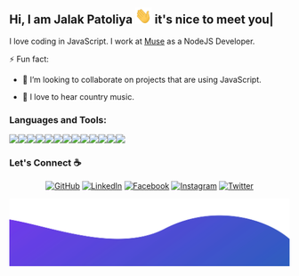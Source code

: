 <!--
**jalakpatoliya/jalakpatoliya** is a ✨ _special_ ✨ repository because its `README.md` (this file) appears on your GitHub profile.

Here are some ideas to get you started:

- 🔭 I’m currently working on ...
- 🌱 I’m currently learning ...
- 👯 I’m looking to collaborate on ...
- 🤔 I’m looking for help with ...
- 💬 Ask me about ...
- 📫 How to reach me: ...
- 😄 Pronouns: ...
- ⚡ Fun fact: ...
-->
## Hi, I am Jalak Patoliya <img src="https://raw.githubusercontent.com/ABSphreak/ABSphreak/master/gifs/Hi.gif" width="30px"> it's nice to meet you|

I love coding in JavaScript. I work at [Muse](https://in.musewearables.com/) as a NodeJS Developer.

⚡ Fun fact:
- 👯 I’m looking to collaborate on projects that are using JavaScript.
<!-- - 🌱 I’m currently learning JavaScript and mathematics required for ML and Data Science.
- :pencil2: I Write blogs on dev.to on free days. -->
- :musical_note: I love to hear country music.

### Languages and Tools:


<img align="left" src="https://img.icons8.com/color/96/000000/nodejs.png"/>
<img align="left" src="https://img.icons8.com/nolan/96/javascript.png"/>
<img align="left" src="https://img.icons8.com/bubbles/100/000000/react.png"/>
<img align="left" src="https://img.icons8.com/color/96/000000/redux.png"/>
<img align="left" src="https://img.icons8.com/color/96/000000/mongodb.png"/>
<img align="left" src="https://img.icons8.com/color/96/000000/postgreesql.png"/>
<img align="left" src="https://img.icons8.com/color/96/000000/amazon-web-services.png"/>
<img  align="left" src="https://img.icons8.com/color/96/000000/amazon-s3.png"/>
<img align="left" src="https://img.icons8.com/color/96/000000/nginx.png"/>
<img align="left" src="https://img.icons8.com/bubbles/100/000000/github.png"/>
<img align="left" src="https://img.icons8.com/color/96/4a90e2/html-5.png"/>
<img align="left" src="https://img.icons8.com/color/96/4a90e2/css3.png"/>
<img align="left"  src="https://img.icons8.com/color/96/4a90e2/visual-studio-code-insides.png"/>
</br>

### Let's Connect :coffee:
<p align="center">
	<a href="https://github.com/jalakpatoliya"><img src="https://img.icons8.com/bubbles/100/000000/github.png" alt="GitHub"/></a>
	<a href="https://www.linkedin.com/in/jalak-patoliya-66722410b/"><img src="https://img.icons8.com/bubbles/100/000000/linkedin.png" alt="LinkedIn"/></a>
	<a href="https://www.facebook.com/jalak.patolia/"><img src="https://img.icons8.com/bubbles/100/000000/facebook-new.png" alt="Facebook"/></a>
	<a href="https://www.instagram.com/jalak_patoliya/"><img src="https://img.icons8.com/bubbles/100/000000/instagram.png" alt="Instagram"/></a>
	<a href="https://twitter.com/JalakPatolia"><img src="https://img.icons8.com/bubbles/100/000000/twitter.png" alt="Twitter"/></a>
</p>

![alt text](./images/bottom.svg)


